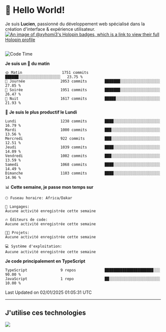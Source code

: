 # 👋 Hello World!

Je suis **Lucien**, passionné du développement web spécialisé dans la création d'interface & expérience utilisateur.
[![An image of @xyhomi3's Holopin badges, which is a link to view their full Holopin profile](https://holopin.me/xyhomi3)](https://holopin.io/@xyhomi3)

##

<!--START_SECTION:waka-->
![Code Time](http://img.shields.io/badge/Code%20Time-2%2C834%20hrs%2050%20mins-blue)

**Je suis un 🐤 du matin** 

```text
🌞 Matin                  1751 commits        ██████░░░░░░░░░░░░░░░░░░░   23.75 % 
🌆 Journée                2053 commits        ███████░░░░░░░░░░░░░░░░░░   27.85 % 
🌃 Soirée                 1951 commits        ███████░░░░░░░░░░░░░░░░░░   26.47 % 
🌙 Nuit                   1617 commits        █████░░░░░░░░░░░░░░░░░░░░   21.93 % 
```
📅 **Je suis le plus productif le Lundi** 

```text
Lundi                    1238 commits        ████░░░░░░░░░░░░░░░░░░░░░   16.79 % 
Mardi                    1000 commits        ███░░░░░░░░░░░░░░░░░░░░░░   13.56 % 
Mercredi                 922 commits         ███░░░░░░░░░░░░░░░░░░░░░░   12.51 % 
Jeudi                    1039 commits        ████░░░░░░░░░░░░░░░░░░░░░   14.09 % 
Vendredi                 1002 commits        ███░░░░░░░░░░░░░░░░░░░░░░   13.59 % 
Samedi                   1068 commits        ████░░░░░░░░░░░░░░░░░░░░░   14.49 % 
Dimanche                 1103 commits        ████░░░░░░░░░░░░░░░░░░░░░   14.96 % 
```


📊 **Cette semaine, je passe mon temps sur** 

```text
🕑︎ Fuseau horaire: Africa/Dakar

💬 Langages: 
Aucune activité enregistrée cette semaine

🔥 Éditeurs de code: 
Aucune activité enregistrée cette semaine

🐱‍💻 Projets: 
Aucune activité enregistrée cette semaine

💻 Système d'exploitation: 
Aucune activité enregistrée cette semaine
```

**Je code principalement en TypeScript** 

```text
TypeScript               9 repos             ██████████████████████░░░   90.00 % 
JavaScript               1 repo              ██░░░░░░░░░░░░░░░░░░░░░░░   10.00 % 
```




 Last Updated on 02/01/2025 01:05:31 UTC
<!--END_SECTION:waka-->
---

## J'utilise ces technologies

<p align="left">
  <a href="https://skillicons.dev">
    <img src="https://skillicons.dev/icons?i=ts,js,md,scss,tailwind,react,docker,express,astro,vite,nextjs,vercel,figma,ableton" />
  </a>
</p>

